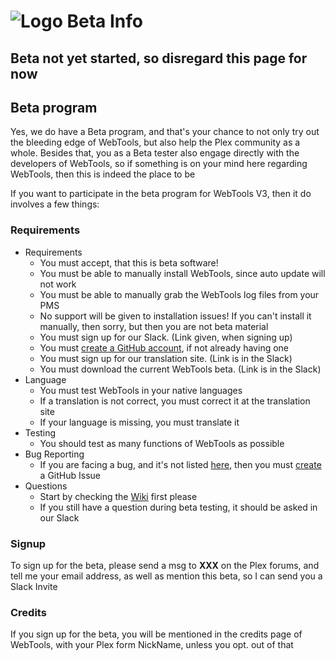 # ![Logo](https://github.com/ukdtom/WebTools.bundle/blob/master/Wiki/WebTools/Logos/WebTools-48x48.png) Beta Info
## Beta not yet started, so disregard this page for now

## Beta program

Yes, we do have a Beta program, and that's your chance to not only try out the bleeding edge of WebTools, but also help the Plex community as a whole.
Besides that, you as a Beta tester also engage directly with the developers of WebTools, so if something is on your mind here regarding WebTools, then this is indeed the place to be

If you want to participate in the beta program for WebTools V3, then it do involves a few things:

### Requirements

* Requirements
  * You must accept, that this is beta software!
  * You must be able to manually install WebTools, since auto update will not work
  * You must be able to manually grab the WebTools log files from your PMS
  * No support will be given to installation issues! If you can't install it manually, then sorry, but then you are not beta material
  * You must sign up for our Slack. (Link given, when signing up)
  * You must [create a GitHub account](https://github.com/join?source=header-repo), if not already having one
  * You must sign up for our translation site. (Link is in the Slack)
  * You must download the current WebTools beta. (Link is in the Slack)
* Language
  * You must test WebTools in your native languages
  * If a translation is not correct, you must correct it at the translation site
  * If your language is missing, you must translate it
* Testing
  * You should test as many functions of WebTools as possible
* Bug Reporting
  * If you are facing a bug, and it's not listed [here](https://github.com/ukdtom/WebTools.bundle/issues?q=is%3Aopen+is%3Aissue+milestone%3AV3.0.0), then you must [create](https://github.com/ukdtom/WebTools.bundle/issues/new) a GitHub Issue
* Questions
  * Start by checking the [Wiki](https://github.com/ukdtom/WebTools.bundle/wiki) first please
  * If you still have a question during beta testing, it should be asked in our Slack


### Signup

To sign up for the beta, please send a msg to **XXX** on the Plex forums, and tell me your email address, as well as mention this beta, so I can send you a Slack Invite

### Credits

If you sign up for the beta, you will be mentioned in the credits page of WebTools, with your Plex form NickName, unless you opt. out of that
